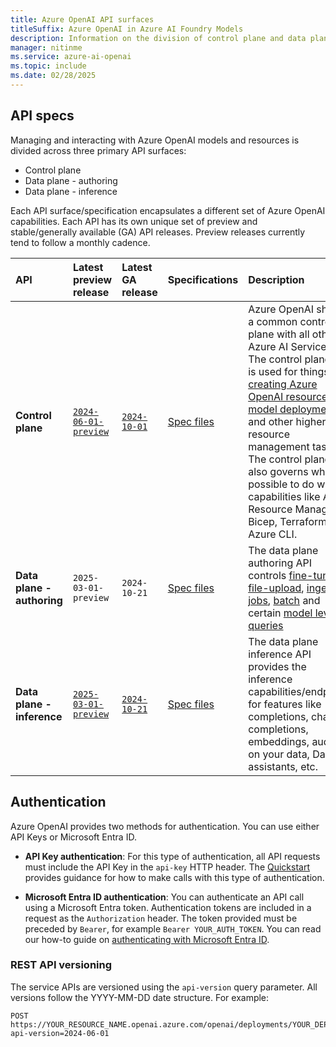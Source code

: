 ```yaml
---
title: Azure OpenAI API surfaces
titleSuffix: Azure OpenAI in Azure AI Foundry Models
description: Information on the division of control plane and data plane API surfaces
manager: nitinme
ms.service: azure-ai-openai
ms.topic: include
ms.date: 02/28/2025
---
```



## API specs

Managing and interacting with Azure OpenAI models and resources is divided across three primary API surfaces:

- Control plane
- Data plane - authoring
- Data plane - inference

Each API surface/specification encapsulates a different set of Azure OpenAI capabilities. Each API has its own unique set of preview and stable/generally available (GA) API releases. Preview releases currently tend to follow a monthly cadence.

| API | Latest preview release | Latest GA release | Specifications | Description |
|:---|:----|:----|:----|:---|
| **Control plane** | [`2024-06-01-preview`](/rest/api/aiservices/accountmanagement/operation-groups?view=rest-aiservices-accountmanagement-2024-06-01-preview&preserve-view=true) | [`2024-10-01`](/rest/api/aiservices/accountmanagement/deployments/create-or-update?view=rest-aiservices-accountmanagement-2024-10-01&tabs=HTTP&preserve-view=true) | [Spec files](https://github.com/Azure/azure-rest-api-specs/tree/main/specification/cognitiveservices/resource-manager/Microsoft.CognitiveServices) | Azure OpenAI shares a common control plane with all other Azure AI Services. The control plane API is used for things like [creating Azure OpenAI resources](/rest/api/aiservices/accountmanagement/accounts/create?view=rest-aiservices-accountmanagement-2023-05-01&tabs=HTTP&preserve-view=true), [model deployment](/rest/api/aiservices/accountmanagement/deployments/create-or-update?view=rest-aiservices-accountmanagement-2023-05-01&tabs=HTTP&preserve-view=true), and other higher level resource management tasks. The control plane also governs what is possible to do with capabilities like Azure Resource Manager, Bicep, Terraform, and Azure CLI.|
| **Data plane - authoring** | `2025-03-01-preview` | `2024-10-21` | [Spec files](https://github.com/Azure/azure-rest-api-specs/tree/main/specification/cognitiveservices/data-plane/AzureOpenAI/authoring) | The data plane authoring API controls [fine-tuning](/rest/api/azureopenai/fine-tuning?view=rest-azureopenai-2024-08-01-preview&preserve-view=true), [file-upload](/rest/api/azureopenai/files/upload?view=rest-azureopenai-2024-08-01-preview&tabs=HTTP&preserve-view=true), [ingestion jobs](/rest/api/azureopenai/ingestion-jobs/create?view=rest-azureopenai-2024-08-01-preview&tabs=HTTP&preserve-view=true), [batch](/rest/api/azureopenai/batch?view=rest-azureopenai-2024-08-01-preview&tabs=HTTP&preserve-view=true) and certain [model level queries](/rest/api/azureopenai/models/get?view=rest-azureopenai-2024-08-01-preview&tabs=HTTP&preserve-view=true)
| **Data plane - inference** | [`2025-03-01-preview`](/azure/ai-services/openai/reference-preview#data-plane-inference) | [`2024-10-21`](/azure/ai-services/openai/reference#data-plane-inference) | [Spec files](https://github.com/Azure/azure-rest-api-specs/tree/main/specification/cognitiveservices/data-plane/AzureOpenAI/inference) | The data plane inference API provides the inference capabilities/endpoints for features like completions, chat completions, embeddings, audio, on your data, Dall-e, assistants, etc. |

## Authentication

Azure OpenAI provides two methods for authentication. You can use  either API Keys or Microsoft Entra ID.

- **API Key authentication**: For this type of authentication, all API requests must include the API Key in the ```api-key``` HTTP header. The [Quickstart](../chatgpt-quickstart.md) provides guidance for how to make calls with this type of authentication.

- **Microsoft Entra ID authentication**: You can authenticate an API call using a Microsoft Entra token. Authentication tokens are included in a request as the ```Authorization``` header. The token provided must be preceded by ```Bearer```, for example ```Bearer YOUR_AUTH_TOKEN```. You can read our how-to guide on [authenticating with Microsoft Entra ID](../how-to/managed-identity.md).

### REST API versioning

The service APIs are versioned using the ```api-version``` query parameter. All versions follow the YYYY-MM-DD date structure. For example:

```http
POST https://YOUR_RESOURCE_NAME.openai.azure.com/openai/deployments/YOUR_DEPLOYMENT_NAME/chat/completions?api-version=2024-06-01
```